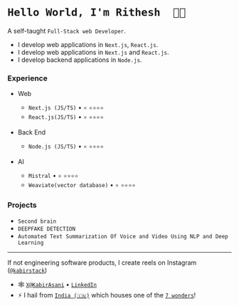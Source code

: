 <!--
**rithesh48/rithesh48** is a ✨ _special_ ✨ repository because its `README.md` (this file) appears on your GitHub profile.
-->
# `Hello World, I'm Rithesh  👋🏽`

A self-taught `Full-Stack web Developer`. 
* I develop web applications in `Next.js`, `React.js`.
* I develop web applications in `Next.js` and `React.js`.
* I develop backend applications in `Node.js`.

### Experience

- Web
  - `Next.js (JS/TS)` • `⭐️` `⭐️⭐️⭐️⭐️`
  - `React.js(JS/TS)` • `⭐️` `⭐️⭐️⭐️⭐️`
 
- Back End
  - `Node.js (JS/TS)` • `⭐️` `⭐️⭐️⭐️⭐️`

- AI
  - `Mistral` • `⭐️` `⭐️⭐️⭐️⭐️`
  - `Weaviate(vector database)` • `⭐️` `⭐️⭐️⭐️⭐️`


### Projects
- `Second brain`
- `DEEPFAKE DETECTION`
- `Automated Text Summarization Of Voice and
 Video Using NLP and Deep Learning `

---

If not engineering software products, I create reels on Instagram ([`@kabirstack`](https://instagram.com/kabirstack))

- 🕸 [`X@KabirAsani`](https://twitter.com/KabirAsani) • [`LinkedIn`](https://www.linkedin.com/in/kabirasani/)
- ⚡ I hail from [`India (🇮🇳)`](https://en.wikipedia.org/wiki/India) which houses one of the [`7 wonders`](https://en.wikipedia.org/wiki/Taj_Mahal)!
